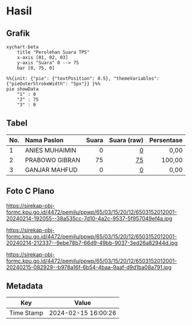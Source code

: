 # Hasil

## Grafik

```mermaid
xychart-beta
    title "Perolehan Suara TPS"
    x-axis [01, 02, 03]
    y-axis "Suara" 0 --> 75
    bar [0, 75, 0]
```

```mermaid
%%{init: {"pie": {"textPosition": 0.5}, "themeVariables": {"pieOuterStrokeWidth": "5px"}} }%%
pie showData
    "1" : 0
    "2" : 75
    "3" : 0
```

## Tabel

| No. | Nama Paslon    | Suara | Suara (raw) | Persentase |
|:--- |:-------------- | -----:| -----------:| ----------:|
| 1   | ANIES MUHAIMIN | 0     | [0][p-1]    | 0,00       |
| 2   | PRABOWO GIBRAN | 75    | [75][p-2]   | 100,00     |
| 3   | GANJAR MAHFUD  | 0     | [0][p-3]    | 0,00       |


[p-1]: https://github.com/gigit-pemilu/pemilu-2024-65-kalimantan-utara/blob/main/pilpres/hitung-suara/sub/65-kalimantan-utara/sub/03-nunukan/sub/15-lumbis-ogong/sub/2012-salan/sub/001-tps/sub/paslon-1.txt
[p-2]: https://github.com/gigit-pemilu/pemilu-2024-65-kalimantan-utara/blob/main/pilpres/hitung-suara/sub/65-kalimantan-utara/sub/03-nunukan/sub/15-lumbis-ogong/sub/2012-salan/sub/001-tps/sub/paslon-2.txt
[p-3]: https://github.com/gigit-pemilu/pemilu-2024-65-kalimantan-utara/blob/main/pilpres/hitung-suara/sub/65-kalimantan-utara/sub/03-nunukan/sub/15-lumbis-ogong/sub/2012-salan/sub/001-tps/sub/paslon-3.txt

## Foto C Plano

https://sirekap-obj-formc.kpu.go.id/4472/pemilu/ppwp/65/03/15/20/12/6503152012001-20240214-192055--38a535cc-7d10-4a2c-9537-5f957049ef4a.jpg

https://sirekap-obj-formc.kpu.go.id/4472/pemilu/ppwp/65/03/15/20/12/6503152012001-20240214-212337--9ebe78b7-66d9-49bb-9037-3ed26a82944d.jpg

https://sirekap-obj-formc.kpu.go.id/4472/pemilu/ppwp/65/03/15/20/12/6503152012001-20240215-082929--b978a16f-6b54-4baa-9aaf-d9d1ba08a791.jpg


## Metadata

| Key        | Value               |
| ---------- | ------------------- |
| Time Stamp | 2024-02-15 16:00:26 |



